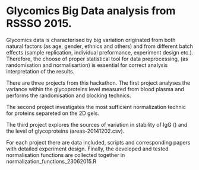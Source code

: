 # Glycomics Big Data analysis from RSSSO 2015. 

Glycomics data is characterised by big variation originated from both natural factors (as age, gender, ethnics and others)
and from different batch effects (sample replication, individual preformance, experiment design etc.). Therefore, the choose of
proper statistical tool for data preprocessing, (as randomisation and normalisartion) is essential for correct analysis
interpretation of the results.

There are three projects from this hackathon. The first project analyses the variance within the glycoproteins level 
measured from blood plasma and performs the randomisation and blocking technics.

The second project investigates the most sufficient normalization technic for proteins separeted on the 2D gels.

The third project explores the sources of variation in stability of IgG () and the level of glycoproteins (areas-20141202.csv).

For each project there are data included, scripts and corresponding papers with detailed experiment design. 
Finally, the developed and tested normalisation functions are collected together in normalization_functions_23062015.R
